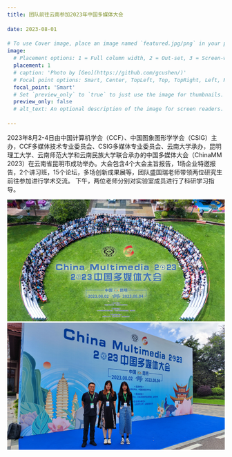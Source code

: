 ```yaml
---
title: 团队前往云南参加2023年中国多媒体大会

date: 2023-08-01

# To use Cover image, place an image named `featured.jpg/png` in your page's folder.
image:
  # Placement options: 1 = Full column width, 2 = Out-set, 3 = Screen-width
  placement: 1
  # caption: 'Photo by [Geo](https://github.com/gcushen/)'
  # Focal point options: Smart, Center, TopLeft, Top, TopRight, Left, Right, BottomLeft, Bottom, BottomRight
  focal_point: 'Smart'
  # Set `preview_only` to `true` to just use the image for thumbnails.
  preview_only: false
  # alt_text: An optional description of the image for screen readers.

---
```

2023年8月2-4日由中国计算机学会（CCF）、中国图象图形学学会（CSIG）主办，CCF多媒体技术专业委员会、CSIG多媒体专业委员会、云南大学承办，昆明理工大学、云南师范大学和云南民族大学联合承办的中国多媒体大会（ChinaMM 2023）在云南省昆明市成功举办。大会包含4个大会主旨报告，1场企业特邀报告，2个讲习班，15个论坛，多场创新成果展等，团队盛国瑞老师带领两位研究生前往参加进行学术交流。
下午，两位老师分别对实验室成员进行了科研学习指导。

![](images/20230802-2.png) 
![](images/20230802-1.png)